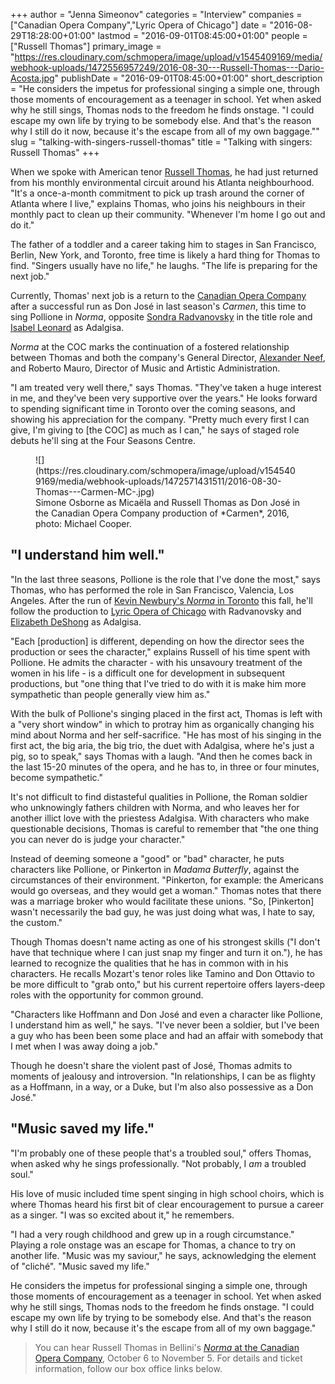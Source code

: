 +++
author = "Jenna Simeonov"
categories = "Interview"
companies = ["Canadian Opera Company","Lyric Opera of Chicago"]
date = "2016-08-29T18:28:00+01:00"
lastmod = "2016-09-01T08:45:00+01:00"
people = ["Russell Thomas"]
primary_image = "https://res.cloudinary.com/schmopera/image/upload/v1545409169/media/webhook-uploads/1472556957249/2016-08-30---Russell-Thomas---Dario-Acosta.jpg"
publishDate = "2016-09-01T08:45:00+01:00"
short_description = "He considers the impetus for professional singing a simple one, through those moments of encouragement as a teenager in school. Yet when asked why he still sings, Thomas nods to the freedom he finds onstage. &quot;I could escape my own life by trying to be somebody else. And that&#039;s the reason why I still do it now, because it&#039;s the escape from all of my own baggage.&quot;"
slug = "talking-with-singers-russell-thomas"
title = "Talking with singers: Russell Thomas"
+++

When we spoke with American tenor [Russell Thomas](/scene/people/russell-thomas/), he had just returned from his monthly environmental circuit around his Atlanta neighbourhood. "It's a once-a-month commitment to pick up trash around the corner of Atlanta where I live," explains Thomas, who joins his neighbours in their monthly pact to clean up their community. "Whenever I'm home I go out and do it."

The father of a toddler and a career taking him to stages in San Francisco, Berlin, New York, and Toronto, free time is likely a hard thing for Thomas to find. "Singers usually have no life," he laughs. "The life is preparing for the next job."

Currently, Thomas' next job is a return to the [Canadian Opera Company](/scene/companies/canadian-opera-company/) after a successful run as Don José in last season's *Carmen*, this time to sing Pollione in *Norma*, opposite [Sondra Radvanovsky](/scene/people/sondra-radvanovsky/) in the title role and [Isabel Leonard](/scene/people/isabel-leonard/) as Adalgisa. 

*Norma* at the COC marks the continuation of a fostered relationship between Thomas and both the company's General Director, [Alexander Neef](/alexander-neef-listening-to-music/), and Roberto Mauro, Director of Music and Artistic Administration.

"I am treated very well there," says Thomas. "They've taken a huge interest in me, and they've been very supportive over the years." He looks forward to spending significant time in Toronto over the coming seasons, and showing his appreciation for the company. "Pretty much every first I can give, I'm giving to [the COC] as much as I can," he says of staged role debuts he'll sing at the Four Seasons Centre.

<figure data-type="image">
![](https://res.cloudinary.com/schmopera/image/upload/v1545409169/media/webhook-uploads/1472571431511/2016-08-30-Thomas---Carmen-MC-.jpg)
<figcaption>Simone Osborne as Micaëla and Russell Thomas as Don José in the Canadian Opera Company production of *Carmen*, 2016, photo: Michael Cooper.</figcaption>
</figure>

## "I understand him well."

"In the last three seasons, Pollione is the role that I've done the most," says Thomas, who has performed the role in San Francisco, Valencia, Los Angeles. After the run of [Kevin Newbury's *Norma* in Toronto](http://www.coc.ca/PerformancesAndTickets/1617Season/Norma.aspx) this fall, he'll follow the production to [Lyric Opera of Chicago](https://www.lyricopera.org/concertstickets/calendar/2016-2017/productions/lyricopera/norma) with Radvanovsky and [Elizabeth DeShong](/scene/people/elizabeth-deshong/) as Adalgisa.

"Each [production] is different, depending on how the director sees the production or sees the character," explains Russell of his time spent with Pollione. He admits the character - with his unsavoury treatment of the women in his life - is a difficult one for development in subsequent productions, but "one thing that I've tried to do with it is make him more sympathetic than people generally view him as." 

With the bulk of Pollione's singing placed in the first act, Thomas is left with a "very short window" in which to protray him as organically changing his mind about Norma and her self-sacrifice. "He has most of his singing in the first act, the big aria, the big trio, the duet with Adalgisa, where he's just a pig, so to speak," says Thomas with a laugh. "And then he comes back in the last 15-20 minutes of the opera, and he has to, in three or four minutes, become sympathetic."

It's not difficult to find distasteful qualities in Pollione, the Roman soldier who unknowingly fathers children with Norma, and who leaves her for another illict love with the priestess Adalgisa. With characters who make questionable decisions, Thomas is careful to remember that "the one thing you can never do is judge your character." 

Instead of deeming someone a "good" or "bad" character, he puts characters like Pollione, or Pinkerton in *Madama Butterfly*, against the circumstances of their environment. "Pinkerton, for example: the Americans would go overseas, and they would get a woman." Thomas notes that there was a marriage broker who would facilitate these unions. "So, [Pinkerton] wasn't necessarily the bad guy, he was just doing what was, I hate to say, the custom."

Though Thomas doesn't name acting as one of his strongest skills ("I don't have that technique where I can just snap my finger and turn it on."), he has learned to recognize the qualities that he has in common with in his characters. He recalls Mozart's tenor roles like Tamino and Don Ottavio to be more difficult to "grab onto," but his current repertoire offers layers-deep roles with the opportunity for common ground.

"Characters like Hoffmann and Don José and even a character like Pollione, I understand him as well," he says. "I've never been a soldier, but I've been a guy who has been been some place and had an affair with somebody that I met when I was away doing a job."

Though he doesn't share the violent past of José, Thomas admits to moments of jealousy and introversion. "In relationships, I can be as flighty as a Hoffmann, in a way, or a Duke, but I'm also also possessive as a Don José." 

## "Music saved my life."

"I'm probably one of these people that's a troubled soul," offers Thomas, when asked why he sings professionally. "Not probably, I *am* a troubled soul." 

His love of music included time spent singing in high school choirs, which is where Thomas heard his first bit of clear encouragement to pursue a career as a singer. "I was so excited about it," he remembers.

"I had a very rough childhood and grew up in a rough circumstance." Playing a role onstage was an escape for Thomas, a chance to try on another life. "Music was my saviour," he says, acknowledging the element of "cliché". "Music saved my life."

He considers the impetus for professional singing a simple one, through those moments of encouragement as a teenager in school. Yet when asked why he still sings, Thomas nods to the freedom he finds onstage. "I could escape my own life by trying to be somebody else. And that's the reason why I still do it now, because it's the escape from all of my own baggage."

>You can hear Russell Thomas in Bellini's [*Norma* at the Canadian Opera Company](http://www.coc.ca/PerformancesAndTickets/1617Season/Norma.aspx), October 6 to November 5. For details and ticket information, follow our box office links below.
